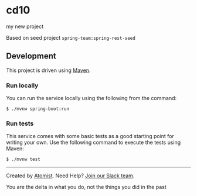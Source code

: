 # cd10
my new project

Based on seed project `spring-team:spring-rest-seed`

## Development

This project is driven using [Maven][mvn].

[mvn]: https://maven.apache.org/

### Run locally

You can run the service locally using the following from the command:

```
$ ./mvnw spring-boot:run

```

### Run tests

This service comes with some basic tests as a good starting
point for writing your own.  Use the following command to execute the
tests using Maven:

```
$ ./mvnw test
```

---
Created by [Atomist][atomist].
Need Help?  [Join our Slack team][slack].

[atomist]: https://www.atomist.com/
[slack]: https://join.atomist.com/

You are the delta in what you do, not the things you did in the past
